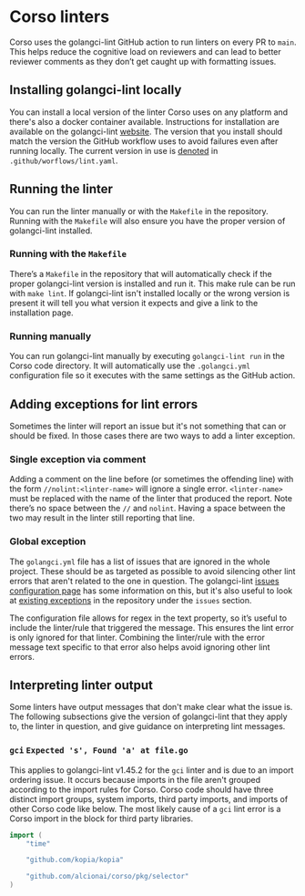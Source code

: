 # Corso linters

Corso uses the golangci-lint GitHub action to run linters on every PR to `main`.
This helps reduce the cognitive load on reviewers and can lead to better
reviewer comments as they don’t get caught up with formatting issues.

## Installing golangci-lint locally

You can install a local version of the linter Corso uses on any platform and
there's also a docker container available. Instructions for installation are
available on the golangci-lint
[website](https://golangci-lint.run/usage/install/#local-installation). The
version that you install should match the version the GitHub workflow uses to
avoid failures even after running locally. The current version in use is
[denoted](https://github.com/alcionai/corso/blob/main/.github/workflows/lint.yml#L55)
in `.github/worflows/lint.yaml`.

## Running the linter

You can run the linter manually or with the `Makefile` in the repository. Running with
the `Makefile` will also ensure you have the proper version of golangci-lint
installed.

### Running with the `Makefile`

There’s a `Makefile` in the repository that will automatically check if the proper
golangci-lint version is installed and run it. This make rule can be run
with `make lint`. If golangci-lint isn't installed locally or the wrong version
is present it will tell you what version it expects and give a link to the
installation page.

### Running manually

You can run golangci-lint manually by executing `golangci-lint run` in the Corso
code directory. It will automatically use the `.golangci.yml` configuration file so it
executes with the same settings as the GitHub action.

## Adding exceptions for lint errors

Sometimes the linter will report an issue but it's not something that can or
should be fixed. In those cases there are two ways to add a linter exception.

### Single exception via comment

Adding a comment on the line before (or sometimes the offending line) with the
form `//nolint:<linter-name>` will ignore a single error. `<linter-name>` must
be replaced with the name of the linter that produced the report. Note there’s
no space between the `//` and `nolint`. Having a space between the two may
result in the linter still reporting that line.

### Global exception

The `golangci.yml` file has a list of issues that are ignored in the whole
project. These should be as targeted as possible to avoid silencing other lint
errors that aren't related to the one in question. The golangci-lint
[issues configuration page](https://golangci-lint.run/usage/configuration/#issues-configuration)
has some information on this, but it's also useful to look at
[existing exceptions](https://github.com/alcionai/corso/blob/main/src/.golangci.yml)
in the repository under the `issues` section.

The configuration file allows for regex in the text property, so it’s useful to include
the linter/rule that triggered the message. This ensures the lint error is only
ignored for that linter. Combining the linter/rule with the error message text
specific to that error also helps avoid ignoring other lint errors.

## Interpreting linter output

Some linters have output messages that don't make clear what the issue is. The
following subsections give the version of golangci-lint that they apply to, the
linter in question, and give guidance on interpreting lint messages.

### `gci` `Expected 's', Found 'a' at file.go`

This applies to golangci-lint v1.45.2 for the `gci` linter and is due to an import
ordering issue. It occurs because imports in the file aren't grouped according
to the import rules for Corso. Corso code should have three distinct import
groups, system imports, third party imports, and imports of other Corso code
like below. The most likely cause of a `gci` lint error is a Corso import in the
block for third party libraries.

```go
import (
    "time"

    "github.com/kopia/kopia"

    "github.com/alcionai/corso/pkg/selector"
)
